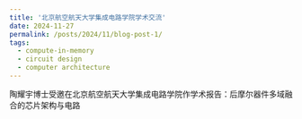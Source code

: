 ```yaml
---
title: '北京航空航天大学集成电路学院学术交流'
date: 2024-11-27
permalink: /posts/2024/11/blog-post-1/
tags:
  - compute-in-memory
  - circuit design
  - computer architecture
---
```


陶耀宇博士受邀在北京航空航天大学集成电路学院作学术报告：后摩尔器件多域融合的芯片架构与电路



